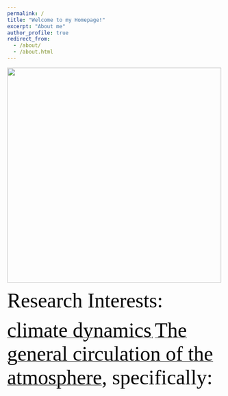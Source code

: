 ```yaml
---
permalink: /
title: "Welcome to my Homepage!"
excerpt: "About me"
author_profile: true
redirect_from: 
  - /about/
  - /about.html
---
```


<div align="left">
<img src = "https://upload.wikimedia.org/wikipedia/commons/thumb/9/9c/Earth_Global_Circulation_-_en.svg/1920px-Earth_Global_Circulation_-_en.svg.png" width="500">
</div>

<!-- #<font face = "Times New Roman" color=black size=26>Research Interests:</font>-->

<font face = "Times New Roman" color=black size=16>Research Interests:</font>

[<font face = "Times New Roman" color=black size=12>climate dynamics</font>](https://en.wikipedia.org/wiki/Climate_Dynamics), [<font face = "Times New Roman" color=black size=12>The general circulation of the atmosphere</font>](https://en.wikipedia.org/wiki/Atmospheric_circulation)<font face = "Times New Roman" color=black size=12>, specifically:</font>




